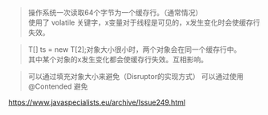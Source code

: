 > 操作系统一次读取64个字节为一个缓存行。（通常情况）<br />
> 使用了 volatile 关键字，x变量对于线程是可见的，x发生变化时会使缓存行失效。

>  T[] ts = new T[2];对象大小很小时，两个对象会在同一个缓存行中。<br />
> 其中某个对象的x发生变化都会使缓存行失效。互相影响。

> 可以通过填充对象大小来避免（Disruptor的实现方式）
> 可以通过使用 @Contended 避免


https://www.javaspecialists.eu/archive/Issue249.html